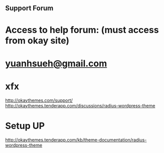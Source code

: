 Support Forum
-------------
  # Access to help forum: (must access from okay site)
  # yuanhsueh@gmail.com
  # xfx
  http://okaythemes.com/support/
  http://okaythemes.tenderapp.com/discussions/radius-wordpress-theme

  # Setup UP 
  http://okaythemes.tenderapp.com/kb/theme-documentation/radius-wordpress-theme